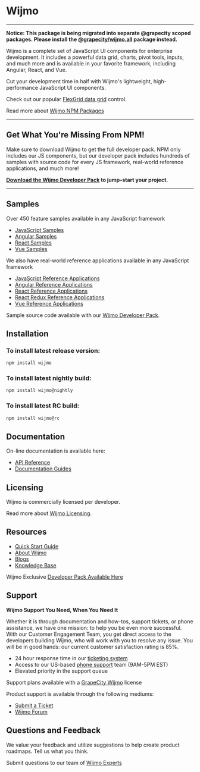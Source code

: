 # Wijmo

---

**Notice: This package is being migrated into separate @grapecity scoped packages. Please install the [@grapecity/wijmo.all](https://www.npmjs.com/package/@grapecity/wijmo.all) package instead.**

Wijmo is a complete set of JavaScript UI components for enterprise development. It includes a powerful data grid, charts, pivot tools, inputs, and much more and is available in your favorite framework, including Angular, React, and Vue.

Cut your development time in half with Wijmo's lightweight, high-performance JavaScript UI components.

Check out our popular [FlexGrid data grid](https://www.grapecity.com/wijmo/flexgrid-javascript-data-grid?utm_source=npmwebsite&utm_medium=prospects&utm_campaign=npmsept20) control.

Read more about [Wijmo NPM Packages](https://www.grapecity.com/wijmo/docs/GettingStarted/Referencing-Wijmo-NPM?utm_source=npmwebsite&utm_medium=prospects&utm_campaign=npmsept20)

---

## Get What You're Missing From NPM!

Make sure to download Wijmo to get the full developer pack. NPM only includes our JS components, but our developer pack includes hundreds of samples with source code for every JS framework, real-world reference applications, and much more!

**[Download the Wijmo Developer Pack](https://www.grapecity.com/wijmo/npm?utm_source=npmwebsite&utm_medium=prospects&utm_campaign=npmsept20) to jump-start your project.**

---

## Samples

Over 450 feature samples available in any JavaScript framework

- [JavaScript Samples](https://www.grapecity.com/wijmo/demos/Grid/Overview/purejs?utm_source=npmwebsite&utm_medium=prospects&utm_campaign=npmsept20)
- [Angular Samples](https://www.grapecity.com/wijmo/demos/Grid/Overview/angular?utm_source=npmwebsite&utm_medium=prospects&utm_campaign=npmsept20)
- [React Samples](https://www.grapecity.com/wijmo/demos/Grid/Overview/react?utm_source=npmwebsite&utm_medium=prospects&utm_campaign=npmsept20)
- [Vue Samples](https://www.grapecity.com/wijmo/demos/Grid/Overview/vue?utm_source=npmwebsite&utm_medium=prospects&utm_campaign=npmsept20)

We also have real-world reference applications available in any JavaScript framework

- [JavaScript Reference Applications](https://www.grapecity.com/wijmo/demos/reference-samples/fw-purejs?utm_source=npmwebsite&utm_medium=prospects&utm_campaign=npmsept20)
- [Angular Reference Applications](https://www.grapecity.com/wijmo/demos/reference-samples/fw-angular?utm_source=npmwebsite&utm_medium=prospects&utm_campaign=npmsept20)
- [React Reference Applications](https://www.grapecity.com/wijmo/demos/reference-samples/fw-react?utm_source=npmwebsite&utm_medium=prospects&utm_campaign=npmsept20)
- [React Redux Reference Applications](https://www.grapecity.com/wijmo/demos/reference-samples/fw-react-redux?utm_source=npmwebsite&utm_medium=prospects&utm_campaign=npmsept20)
- [Vue Reference Applications](https://www.grapecity.com/wijmo/demos/reference-samples/fw-vue?utm_source=npmwebsite&utm_medium=prospects&utm_campaign=npmsept20)

Sample source code available with our [Wijmo Developer Pack](https://www.grapecity.com/wijmo/npm?utm_source=npmwebsite&utm_medium=prospects&utm_campaign=npmsept20).

## Installation

### To install latest release version:

```sh
npm install wijmo
```

### To install latest nightly build:

```sh
npm install wijmo@nightly
```

### To install latest RC build:

```sh
npm install wijmo@rc
```

## Documentation

On-line documentation is available here:

- [API Reference](https://www.grapecity.com/wijmo/api/?utm_source=wijmonpm&utm_medium=npm&utm_campaign=wijmonpm&utm_content=api)
- [Documentation Guides](https://www.grapecity.com/wijmo/docs/?utm_source=wijmonpm&utm_medium=npm&utm_campaign=wijmonpm&utm_content=docs)

## Licensing

Wijmo is commercially licensed per developer. 

Read more about [Wijmo Licensing](https://www.grapecity.com/licensing/wijmo?utm_source=wijmonpm&utm_medium=npm&utm_campaign=wijmonpm&utm_content=licensing).

## Resources

- [Quick Start Guide](https://www.grapecity.com/wijmo/docs/GettingStarted/QuickStart/QuickStart-PureJS?utm_source=npmwebsite&utm_medium=prospects&utm_campaign=npmsept20)
- [About Wijmo](https://www.grapecity.com/wijmo?utm_source=npmwebsite&utm_medium=prospects&utm_campaign=npmsept20)
- [Blogs](https://www.grapecity.com/blogs/tags/wijmo?utm_source=npmwebsite&utm_medium=prospects&utm_campaign=npmsept20)
- [Knowledge Base](https://www.grapecity.com/kb/wijmo?utm_source=npmwebsite&utm_medium=prospects&utm_campaign=npmsept20)

Wijmo Exclusive [Developer Pack Available Here](https://www.grapecity.com/wijmo/npm?utm_source=npmwebsite&utm_medium=prospects&utm_campaign=npmsept20)

## Support

**Wijmo Support You Need, When You Need It**

Whether it is through documentation and how-tos, support tickets, or phone assistance, we have one mission: to help you be even more successful.
With our Customer Engagement Team, you get direct access to the developers building Wijmo, who will work with you to resolve any issue. You will be in good hands: our current customer satisfaction rating is 85%.

- 24 hour response time in our [ticketing system](https://www.grapecity.com/support/contact?utm_source=npmwebsite&utm_medium=prospects&utm_campaign=npmsept20)
- Access to our US-based [phone support](https://www.grapecity.com/contact?utm_source=npmwebsite&utm_medium=prospects&utm_campaign=npmsept20) team (9AM-5PM EST)
- Elevated priority in the support queue

Support plans available with a [GrapeCity Wijmo](https://www.grapecity.com/wijmo?utm_source=npmwebsite&utm_medium=prospects&utm_campaign=npmsept20) license

Product support is available through the following mediums:

- [Submit a Ticket](https://www.grapecity.com/support/contact?utm_source=npmwebsite&utm_medium=prospects&utm_campaign=npmsept20)
- [Wijmo Forum](https://www.grapecity.com/forums/wijmo?utm_source=npmwebsite&utm_medium=prospects&utm_campaign=npmsept20)

## Questions and Feedback

We value your feedback and utilize suggestions to help create product roadmaps. Tell us what you think.

Submit questions to our team of [Wijmo Experts](https://www.grapecity.com/forums/wijmo?utm_source=npmwebsite&utm_medium=prospects&utm_campaign=npmsept20)
